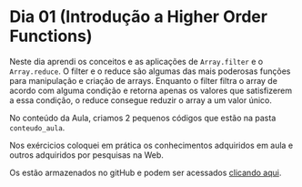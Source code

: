# Dia 01 (Introdução a Higher Order Functions)

Neste dia aprendi os conceitos e as aplicações de `Array.filter` e o `Array.reduce`.
O filter e o reduce são algumas das mais poderosas funções para manipulação e criação de arrays. Enquanto o filter filtra o array de acordo com alguma condição e retorna apenas os valores que satisfizerem a essa condição, o reduce consegue reduzir o array a um valor único.

No conteúdo da Aula, criamos 2 pequenos códigos que estão na pasta `conteudo_aula`.

Nos exércicios coloquei em prática os conhecimentos adquiridos em aula e outros adquiridos por pesquisas na Web.

Os estão armazenados no gitHub e podem ser acessados [clicando aqui](https://github.com/tryber/sd-031-a-exercise-books-list/tree/gui-fernandes-exercise-books-list).